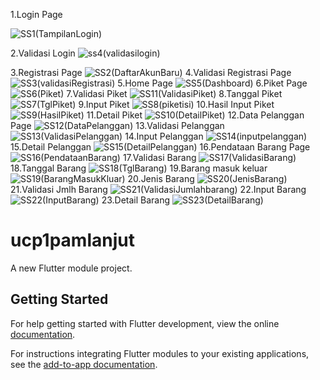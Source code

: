 

1.Login Page

![SS1(TampilanLogin)](https://github.com/user-attachments/assets/ee240c40-2253-438f-a027-f16b4ba49daa)

2.Validasi Login
![ss4(validasilogin)](https://github.com/user-attachments/assets/b4a84b3d-b9cb-40de-8d7c-d7f481b14fe2)

3.Registrasi Page
![SS2(DaftarAkunBaru)](https://github.com/user-attachments/assets/b8dff8d3-271d-468f-9150-ee20a90c5a3d)
4.Validasi Registrasi Page
![SS3(validasiRegistrasi)](https://github.com/user-attachments/assets/d1b44825-9200-41f7-9e07-1615f81bfb8e)
5.Home Page
![SS5(Dashboard)](https://github.com/user-attachments/assets/e96f0a11-0f5c-4b6c-810f-dd0973c2f916)
6.Piket Page
![SS6(Piket)](https://github.com/user-attachments/assets/faf173d3-a827-46ff-ad98-abd5d9482865)
7.Validasi Piket 
![SS11(ValidasiPiket)](https://github.com/user-attachments/assets/6cb8ffb0-e0f1-401d-aff7-67df60d94c51)
8.Tanggal Piket
![SS7(TglPiket)](https://github.com/user-attachments/assets/76a171dc-d00b-48b6-96fd-896e63fe15f0)
9.Input Piket
![SS8(piketisi)](https://github.com/user-attachments/assets/fd8afb4b-7499-4034-9662-b35d9441d96d)
10.Hasil Input Piket
![SS9(HasilPiket)](https://github.com/user-attachments/assets/8b3667ab-7eaa-4c01-8b73-dca1cceed87e)
11.Detail Piket
![SS10(DetailPiket)](https://github.com/user-attachments/assets/8b6433e4-9a31-4169-b803-9bb94498c5c1)
12.Data Pelanggan Page
![SS12(DataPelanggan)](https://github.com/user-attachments/assets/4cc0b488-3bb3-4e74-9643-eef2c8ef3511)
13.Validasi Pelanggan
![SS13(ValidasiPelanggan)](https://github.com/user-attachments/assets/bb5cc04a-8975-4895-b412-de04048f5c72)
14.Input Pelanggan
![SS14(inputpelanggan)](https://github.com/user-attachments/assets/53d4ab7a-4f44-441f-8769-9e53ef2b631c)
15.Detail Pelanggan
![SS15(DetailPelanggan)](https://github.com/user-attachments/assets/743f53d9-8a1a-4e2e-b4e3-8a95df19c191)
16.Pendataan Barang Page
![SS16(PendataanBarang)](https://github.com/user-attachments/assets/ba882213-ec7b-406a-90c0-3d83e19cda1b)
17.Validasi Barang
![SS17(ValidasiBarang)](https://github.com/user-attachments/assets/24845484-7ff5-4ad4-b379-a96dbba4a93f)
18.Tanggal Barang
![SS18(TglBarang)](https://github.com/user-attachments/assets/aa03bcd4-7831-4b53-8569-16b51863e7af)
19.Barang masuk keluar
![SS19(BarangMasukKluar)](https://github.com/user-attachments/assets/eb9a41ee-5f71-408f-9782-ce389059c028)
20.Jenis Barang
![SS20(JenisBarang)](https://github.com/user-attachments/assets/5e209eda-152e-4d77-9015-d0a300795632)
21.Validasi Jmlh Barang
![SS21(ValidasiJumlahbarang)](https://github.com/user-attachments/assets/8fa22ff5-d6f5-4a77-8575-d5198d413700)
22.Input Barang
![SS22(InputBarang)](https://github.com/user-attachments/assets/f212eaa8-9438-47c8-a832-616c618f2bd5)
23.Detail Barang
![SS23(DetailBarang)](https://github.com/user-attachments/assets/d0e82a1f-8937-45df-a7d0-5f52938d0217)





# ucp1pamlanjut

A new Flutter module project.

## Getting Started

For help getting started with Flutter development, view the online
[documentation](https://flutter.dev/).

For instructions integrating Flutter modules to your existing applications,
see the [add-to-app documentation](https://flutter.dev/docs/development/add-to-app).
